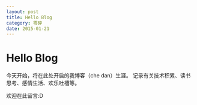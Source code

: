 ```yaml
---
layout: post
title: Hello Blog
category: 零碎
date: 2015-01-21
---
```


Hello Blog
=====

今天开始，将在此处开启的我博客（che dan）生涯。
记录有关技术积累、读书思考、感情生活、欢乐吐槽等。

<!-- more -->

欢迎在此留言:D

